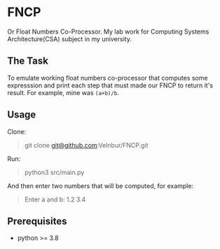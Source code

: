 # FNCP
Or Float Numbers Co-Processor. My lab work for Computing
Systems Architecture(CSA) subject in my university.

## The Task
To emulate working float numbers co-processor that computes some
expresssion and print each step that must made our FNCP to return 
it's result. For example, mine was `(a+b)/b`. 

## Usage
Clone:
> git clone git@github.com:Velnbur/FNCP.git

Run:
> python3 src/main.py

And then enter two numbers that will be computed, for example:
> Enter a and b: 1.2 3.4

## Prerequisites

- python >= 3.8
